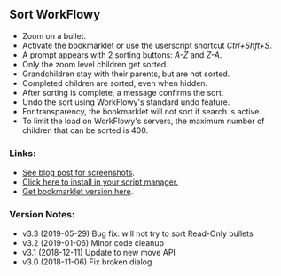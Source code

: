 ## Sort WorkFlowy
- Zoom on a bullet.
- Activate the bookmarklet or use the userscript shortcut *Ctrl+Shft+S*.
- A prompt appears with 2 sorting buttons: *A-Z* and *Z-A*.
- Only the zoom level children get sorted.
- Grandchildren stay with their parents, but are not sorted.
- Completed children are sorted, even when hidden.
- After sorting is complete, a message confirms the sort.
- Undo the sort using WorkFlowy's standard undo feature.
- For transparency, the bookmarklet will not sort if search is active.
- To limit the load on WorkFlowy's servers, the maximum number of children that can be sorted is 400.
### Links: 
- [See blog post for screenshots](https://rawbytz.wordpress.com/2018/06/07/sorting-bullets-in-workflowy-easy-as-1-2-3/).
- [Click here to install in your script manager.](https://github.com/rawbytz/sort/raw/master/sortMe.user.js)
- [Get bookmarklet version here](https://rawbytz.blogspot.com/p/sorting-bookmarklet-for-workflowy.html).
### Version Notes:
- v3.3 (2019-05-29) Bug fix: will not try to sort Read-Only bullets
- v3.2 (2019-01-06) Minor code cleanup 
- v3.1 (2018-12-11) Update to new move API 
- v3.0 (2018-11-06) Fix broken dialog 